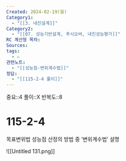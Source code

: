 ```yaml
---
Created: 2024-02-19(월)
Category1:
  - "[[3. 내진설계]]"
Category2:
  - "[[07. 성능기반설계, 푸시오버, 내진성능평가]]"
RC 계산형 목차: 
Sources: 
tags:
  - ✏️
관련노트:
  - "[[성능점-변위계수법]]"
정답:
  - "[[115-2-4 풀이]]"
---
```

중요::4
풀이::X
반복도::8
#  115-2-4
목표변위법
성능점 산정의 방법 중 ‘변위계수법’ 설명

![[Untitled 131.png]]